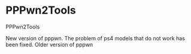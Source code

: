 # PPPwn2Tools
PPPwn2Tools

New version of pppwn. The problem of ps4 models that do not work has been fixed. Older version of pppwn
